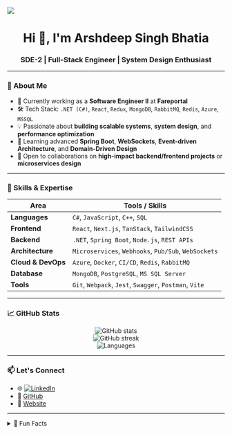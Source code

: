 ![](https://raw.githubusercontent.com/halfrost/halfrost/master/icons/header_.png)

<h1 align="center">Hi 👋, I'm Arshdeep Singh Bhatia</h1>
<h3 align="center">SDE-2 | Full-Stack Engineer | System Design Enthusiast</h3>

---

### 💼 About Me

- 🔭 Currently working as a **Software Engineer II** at **Fareportal**
- 🛠️ Tech Stack: `.NET (C#)`, `React`, `Redux`, `MongoDB`, `RabbitMQ`, `Redis`, `Azure`, `MSSQL`
- 💡 Passionate about **building scalable systems**, **system design**, and **performance optimization**
- 🧠 Learning advanced **Spring Boot**, **WebSockets**, **Event-driven Architecture**, and **Domain-Driven Design**
- 🧰 Open to collaborations on **high-impact backend/frontend projects** or **microservices design**

---

### 🧠 Skills & Expertise

| Area               | Tools / Skills                                         |
| ------------------ | ------------------------------------------------------ |
| **Languages**      | `C#`, `JavaScript`, `C++`, `SQL`                       |
| **Frontend**       | `React`, `Next.js`, `TanStack`, `TailwindCSS`          |
| **Backend**        | `.NET`, `Spring Boot`, `Node.js`, `REST APIs`          |
| **Architecture**   | `Microservices`, `Webhooks`, `Pub/Sub`, `WebSockets`   |
| **Cloud & DevOps** | `Azure`, `Docker`, `CI/CD`, `Redis`, `RabbitMQ`        |
| **Database**       | `MongoDB`, `PostgreSQL`, `MS SQL Server`               |
| **Tools**          | `Git`, `Webpack`, `Jest`, `Swagger`, `Postman`, `Vite` |

---

### 📈 GitHub Stats

<p align="center">
  <img src="https://github-readme-stats.vercel.app/api?username=arshsb1102&show_icons=true&theme=default&count_private=true" alt="GitHub stats" />
  <br/>
  <img src="https://github-readme-streak-stats.herokuapp.com/?user=arshsb1102&theme=default&cache_seconds=86400" alt="GitHub streak" />
  <br/>
  <img src="https://github-readme-stats.vercel.app/api/top-langs/?username=arshsb1102&layout=compact&langs_count=8" alt="Languages" />
</p>

---

### 📫 Let's Connect

- 🌐 [![LinkedIn](https://img.shields.io/badge/LinkedIn-blue?style=for-the-badge&logo=linkedin)](https://www.linkedin.com/in/arshsb1102/)
- 📂 [GitHub](https://github.com/arshsb1102)
- 📧 [Website](https://arshdeep.vercel.app/) 

---

<details>
<summary>📜 Fun Facts</summary>

- 🧩 I reverse-engineer real-world architectures for fun.
- 🔍 I'm obsessed with refactoring for performance and readability.
- 🐾 I have a dog who makes sure I never forget to take breaks.
</details>
